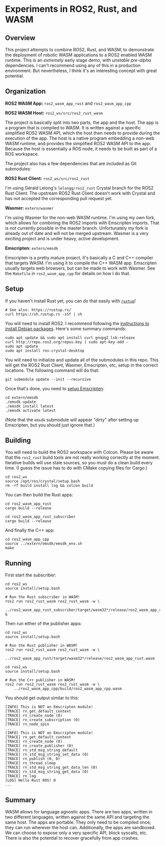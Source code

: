 # Experiments in ROS2, Rust, and WASM #

## Overview ##

This project attempts to combine ROS2, Rust, and WASM, to demonstrate the
deployment of robotic WASM applications to a ROS2 enabled WASM runtime. This is
an _extremely_ early stage demo, with _unstable pre-alpha_ dependencies. I can't
recommend using any of this in a production environment. But nevertheless, I
think it's an interesting concept with great potential.

## Organization ##

**ROS2 WASM App:** `ros2_wasm_app_rust` and `ros2_wasm_app_cpp`

**ROS2 WASM Host:** `ros2_ws/src/ros2_rust_wasm`

The project is basically split into two parts, the app and the host. The app is
a program that is compiled to WASM. It is written against a specific simplified
ROS2 WASM API, which the host then needs to provide during the execution of the
app. The host is a native program embedding a non-web WASM runtime, and provides
the simplified ROS2 WASM API to the app. Because the host is essentially a ROS
node, it needs to be built as part of a ROS workspace.

The project also has a few dependencies that are included as Git submodules:

**ROS2 Rust Client:** `ros2_ws/src/ros2_rust`

I'm using Gérald Lelong's `lelongg/ros2_rust` Crystal branch for the ROS2 Rust
Client. The upstream ROS2 Rust Client doesn't work with Crystal and has not
accepted the corresponding pull request yet.

**Wasmer:** `extern/wasmer`

I'm using Wasmer for the non-web WASM runtime. I'm using my own fork, which
allows for combining the ROS2 imports with Emscripten imports. That is not
currently possible in the master branch. Unfortunately my fork is already out of
date and will not be merged upstream. Wasmer is a very exciting project and is
under heavy, active development.

**Emscripten:** `extern/emsdk`

Emscripten is a pretty mature project, it's basically a C and C++ compiler that
targets WASM. I'm using it to compile the C++ WASM app. Emscripten usually
targets web browsers, but can be made to work with Wasmer. See the `Makefile` in
`ros2_wasm_app_cpp` for details on how I do that.

## Setup ##

If you haven't install Rust yet, you can do that easily with [`rustup`][1]!

```text
# See also: https://rustup.rs/
curl https://sh.rustup.rs -sSf | sh
```

You will need to install ROS2. I recommend following the [instructions to install
Debian packages][2]. Here's some summary commands:

```text
sudo apt update && sudo apt install curl gnupg2 lsb-release
curl http://repo.ros2.org/repos.key | sudo apt-key add -
sudo apt update
sudo apt install ros-crystal-desktop
```

You will need to initialize and update all of the submodules in this repo. This
will get the ROS2 Rust Client, Wasmer, Emscripten, etc, setup in the correct
locations. The following command will do that:

```text
git submodule update --init --recursive
```

Once that's done, you need to [setup Emscripten][3]:

```text
cd extern/emsdk
./emsdk update
./emsdk install latest
./emsdk activate latest
```

(Note that the `emsdk` submodule will appear "dirty" after setting up
Emscripten, but you should just ignore that.)

## Building ##

You will need to build the ROS2 workspace with Colcon. Please be aware that the
`ros2_rust` build tools are not really working correctly at the moment.
Iterative builds will use stale sources, so you must do a clean build every
time. (I guess the issue has to do with CMake copying files for Cargo.)

```text
cd ros2_ws
source /opt/ros/crystal/setup.bash
rm -rf build install log && colcon build
```

You can then build the Rust apps:

```text
cd ros2_wasm_app_rust
cargo build --release
```

```text
cd ros2_wasm_app_rust_subscriber
cargo build --release
```

And finally the C++ app:

```text
cd ros2_wasm_app_cpp
source ../extern/emsdk/emsdk_env.sh
make
```

## Running ##

First start the subscriber:

```text
cd ros2_ws
source install/setup.bash

# Run the Rust subscriber in WASM!
ros2 run ros2_rust_wasm ros2_rust_wasm -w \
    ../ros2_wasm_app_rust_subscriber/target/wasm32*/release/ros2_wasm_app_rust_subscriber.wasm &
```

Then run either of the publisher apps:

```text
cd ros2_ws
source install/setup.bash

# Run the Rust publisher in WASM!
ros2 run ros2_rust_wasm ros2_rust_wasm -w \
    ../ros2_wasm_app_rust/target/wasm32*/release/ros2_wasm_app_rust.wasm
```

```text
cd ros2_ws
source install/setup.bash

# Run the C++ publisher in WASM!
ros2 run ros2_rust_wasm ros2_rust_wasm -w \
    ../ros2_wasm_app_cpp/build/ros2_wasm_app_cpp.wasm
```

You should get output similar to this:

```text
[INFO] This is NOT an Emscripten module!
[TRACE] rn_get_default_context
[TRACE] rn_create_node (0)
[TRACE] rn_create_subscription (0)
[TRACE] rn_node_spin
...
[INFO] This is NOT an Emscripten module!
[TRACE] rn_get_default_context
[TRACE] rn_create_node (0)
[TRACE] rn_create_publisher (0)
[TRACE] rn_std_msg_string_default
[TRACE] rn_std_msg_string_set_data (0)
[TRACE] rn_publish (0, 0)
[TRACE] rn_thread_sleep
[TRACE] rn_std_msg_string_get_data_len (0)
[TRACE] rn_std_msg_string_get_data (0)
[TRACE] rn_log
[LOG] Hello Rust ROS! 0
...
```

## Summary ##

WASM allows for language agnostic apps. There are two apps, written in two
different languages, written against the same API and targeting the same host.
The apps are portable. They only need to be compiled once; they can run wherever
the host can. Additionally, the apps are sandboxed. We can choose to expose only
a very specific API, block syscalls, etc. There is also the potential to recover
gracefully from app crashes.

<!-- References -->

[1]: https://rustup.rs/
[2]: https://index.ros.org/doc/ros2/Installation/Linux-Install-Debians/
[3]: https://emscripten.org/docs/getting_started/downloads.html

<!-- Local Variables: -->
<!-- fill-column: 80 -->
<!-- End: -->
